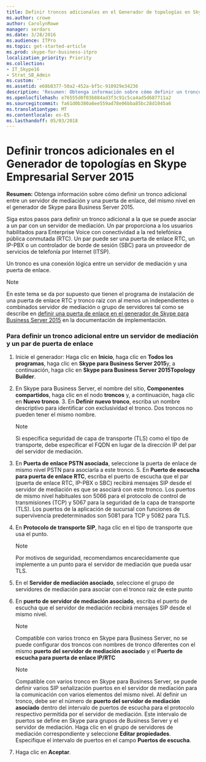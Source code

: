 ```yaml
---
title: Definir troncos adicionales en el Generador de topologías en Skype Empresarial Server 2015
ms.author: crowe
author: CarolynRowe
manager: serdars
ms.date: 3/28/2016
ms.audience: ITPro
ms.topic: get-started-article
ms.prod: skype-for-business-itpro
localization_priority: Priority
ms.collection:
- IT_Skype16
- Strat_SB_Admin
ms.custom: ''
ms.assetid: e68b8377-50a2-452a-bf5c-910929e34236
description: 'Resumen: Obtenga información sobre cómo definir un tronco adicional entre un servidor de mediación y una puerta de enlace, del mismo nivel en el generador de Skype para Business Server 2015.'
ms.openlocfilehash: e76555d0f03b884ad3f3c91c5ca4ad5d687711a2
ms.sourcegitcommit: fa61d0b380a6ee559ad78e06bba85bc28d1045a6
ms.translationtype: MT
ms.contentlocale: es-ES
ms.lasthandoff: 05/03/2018
---
```

# <a name="define-additional-trunks-in-topology-builder-in-skype-for-business-server-2015"></a>Definir troncos adicionales en el Generador de topologías en Skype Empresarial Server 2015
 
**Resumen:** Obtenga información sobre cómo definir un tronco adicional entre un servidor de mediación y una puerta de enlace, del mismo nivel en el generador de Skype para Business Server 2015.
  
Siga estos pasos para definir un tronco adicional a la que se puede asociar a un par con un servidor de mediación. Un par proporciona a los usuarios habilitados para Enterprise Voice con conectividad a la red telefónica pública conmutada (RTC). Un par puede ser una puerta de enlace RTC, un IP-PBX o un controlador de borde de sesión (SBC) para un proveedor de servicios de telefonía por Internet (ITSP).
  
Un tronco es una conexión lógica entre un servidor de mediación y una puerta de enlace.
  
> [!NOTE]
> En este tema se da por supuesto que tienen el programa de instalación de una puerta de enlace RTC y tronco raíz con al menos un independientes o combinados servidor de mediación o grupo de servidores tal como se describe en [definir una puerta de enlace en el generador de Skype para Business Server 2015](define-a-gateway.md) en la documentación de implementación.
  
### <a name="to-define-an-additional-trunk-between-a-mediation-server-and-a-gateway-peer"></a>Para definir un tronco adicional entre un servidor de mediación y un par de puerta de enlace

1. Inicie el generador: Haga clic en **Inicio**, haga clic en **Todos los programas**, haga clic en **Skype para Business Server 2015**y, a continuación, haga clic en **Skype para Business Server 2015Topology Builder**.
    
2. En Skype para Business Server, el nombre del sitio, **Componentes compartidos**, haga clic en el nodo **troncos** y, a continuación, haga clic en **Nuevo tronco**.
    3. En **Definir nuevo tronco**, escriba un nombre descriptivo para identificar con exclusividad el tronco. Dos troncos no pueden tener el mismo nombre.
    
    > [!NOTE]
    > Si especifica seguridad de capa de transporte (TLS) como el tipo de transporte, debe especificar el FQDN en lugar de la dirección IP del par del servidor de mediación. 
  
4. En **Puerta de enlace PSTN asociada**, seleccione la puerta de enlace de mismo nivel PSTN para asociarla a este tronco.
    5. En **Puerto de escucha para puerta de enlace RTC**, escriba el puerto de escucha que el par (puerta de enlace RTC, IP-PBX o SBC) recibirá mensajes SIP desde el servidor de mediación es que se asociará con este tronco. Los puertos de mismo nivel habituales son 5066 para el protocolo de control de transmisiones (TCP) y 5067 para la seguridad de la capa de transporte (TLS). Los puertos de la aplicación de sucursal con funciones de supervivencia predeterminados son 5081 para TCP y 5082 para TLS.
    
6. En **Protocolo de transporte SIP**, haga clic en el tipo de transporte que usa el punto.
    
    > [!NOTE]
    > Por motivos de seguridad, recomendamos encarecidamente que implemente a un punto para el servidor de mediación que pueda usar TLS. 
  
7. En el **Servidor de mediación asociado**, seleccione el grupo de servidores de mediación para asociar con el tronco raíz de este punto
    
8. En **puerto de servidor de mediación asociado**, escriba el puerto de escucha que el servidor de mediación recibirá mensajes SIP desde el mismo nivel.
    
    > [!NOTE]
    > Compatible con varios tronco en Skype para Business Server, no se puede configurar dos troncos con nombres de tronco diferentes con el mismo **puerto del servidor de mediación asociado** y el **Puerto de escucha para puerta de enlace IP/RTC**
  
    > [!NOTE]
    > Compatible con varios tronco en Skype para Business Server, se puede definir varios SIP señalización puertos en el servidor de mediación para la comunicación con varios elementos del mismo nivel. Al definir un tronco, debe ser el número de **puerto del servidor de mediación asociado** dentro del intervalo de puertos de escucha para el protocolo respectivo permitida por el servidor de mediación. Este intervalo de puertos se define en Skype para grupos de Business Server y el servidor de mediación. Haga clic en el grupo de servidores de mediación correspondiente y seleccione **Editar propiedades**. Especifique el intervalo de puertos en el campo **Puertos de escucha**.
  
9. Haga clic en **Aceptar**. 
    

